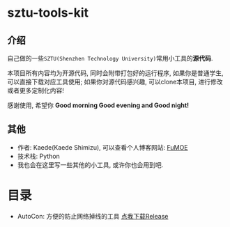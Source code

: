 # sztu-tools-kit

## 介绍

自己做的一些`SZTU(Shenzhen Technology University)`常用小工具的**源代码**.

本项目所有内容均为开源代码, 同时会附带打包好的运行程序, 如果你是普通学生, 可以直接下载对应工具使用; 如果你对源代码感兴趣, 可以clone本项目, 进行修改或者更多定制化内容!

感谢使用, 希望你 **Good morning Good evening and Good night!**

## 其他

* 作者: Kaede(Kaede Shimizu), 可以查看个人博客网站: [FuMOE](https://blog.fumoe.cc/)
* 技术栈: Python
* 我也会在这里写一些其他的小工具, 或许你也会用到吧.

# 目录

* AutoCon: 方便的防止网络掉线的工具 [点我下载Release](https://www.ilanzou.com/s/wbCyRVh4)